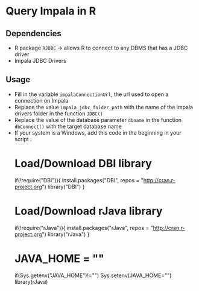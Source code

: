 Query Impala in R
=================

## Dependencies
- R package `RJDBC` -> allows R to connect to any DBMS that has a JDBC driver
- Impala JDBC Drivers

## Usage

- Fill in the variable `impalaConnectionUrl`, the url used to open a connection on Impala
- Replace the value `impala_jdbc_folder_path` with the name of the impala drivers folder in the function `JDBC()`
- Replace the value of the database parameter `dbname` in the function `dbConnect()` with the target database name
- If your system is a Windows, add this code in the beginning in your script :
  # Load/Download DBI library
  if(!require("DBI")){
    install.packages("DBI", repos = "http://cran.r-project.org")
    library("DBI")
  }
  # Load/Download rJava library
  if(!require("rJava")){
    install.packages("rJava", repos = "http://cran.r-project.org")
    library("rJava")
  }
  # JAVA_HOME = ""
  if(Sys.getenv("JAVA_HOME")!="")
    Sys.setenv(JAVA_HOME="")
  library(rJava)


